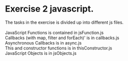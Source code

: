 # Exercise 2 javascript.
The tasks in the exercise is divided up into different js files.<br><br>
JavaScript Functions is contained in jsFunction.js<br>
Callbacks (with map, filter and forEach)' is in callbacks.js<br>
Asynchronous Callbacks is in async.js<br>
This and constructor functions is in thisConstructor.js<br>
JavaScript Objects is in jsObjects.js<br>

